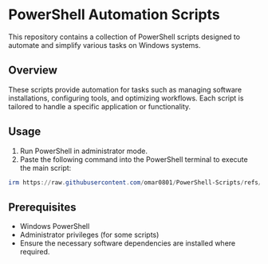 # PowerShell Automation Scripts

This repository contains a collection of PowerShell scripts designed to automate and simplify various tasks on Windows systems.

## Overview

These scripts provide automation for tasks such as managing software installations, configuring tools, and optimizing workflows. Each script is tailored to handle a specific application or functionality.

## Usage

1. Run PowerShell in administrator mode.
2. Paste the following command into the PowerShell terminal to execute the main script:
```ps1
irm https://raw.githubusercontent.com/omar0801/PowerShell-Scripts/refs/heads/main/main.ps1 | iex
```


## Prerequisites

- Windows PowerShell
- Administrator privileges (for some scripts)
- Ensure the necessary software dependencies are installed where required.

